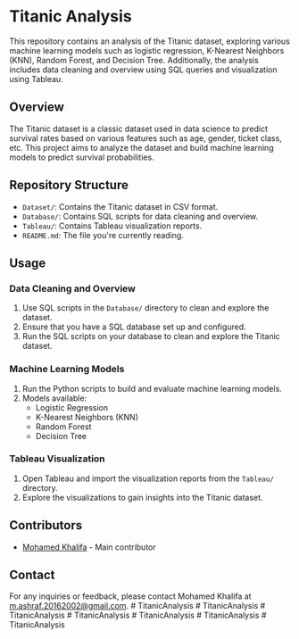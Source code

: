 # Titanic Analysis

This repository contains an analysis of the Titanic dataset, exploring various machine learning models such as logistic regression, K-Nearest Neighbors (KNN), Random Forest, and Decision Tree. Additionally, the analysis includes data cleaning and overview using SQL queries and visualization using Tableau.

## Overview

The Titanic dataset is a classic dataset used in data science to predict survival rates based on various features such as age, gender, ticket class, etc. This project aims to analyze the dataset and build machine learning models to predict survival probabilities.

## Repository Structure

- `Dataset/`: Contains the Titanic dataset in CSV format.
- `Database/`: Contains SQL scripts for data cleaning and overview.
- `Tableau/`: Contains Tableau visualization reports.
- `README.md`: The file you're currently reading.

## Usage

### Data Cleaning and Overview

1. Use SQL scripts in the `Database/` directory to clean and explore the dataset.
2. Ensure that you have a SQL database set up and configured.
3. Run the SQL scripts on your database to clean and explore the Titanic dataset.

### Machine Learning Models

1. Run the Python scripts to build and evaluate machine learning models.
2. Models available:
   - Logistic Regression
   - K-Nearest Neighbors (KNN)
   - Random Forest
   - Decision Tree

### Tableau Visualization

1. Open Tableau and import the visualization reports from the `Tableau/` directory.
2. Explore the visualizations to gain insights into the Titanic dataset.

## Contributors

- [Mohamed Khalifa](https://github.com/MohamedKhalifa1) - Main contributor

## Contact

For any inquiries or feedback, please contact Mohamed Khalifa at m.ashraf.20162002@gmail.com.
 
 #   T i t a n i c A n a l y s i s 
 
 #   T i t a n i c A n a l y s i s 
 
 #   T i t a n i c A n a l y s i s 
 
 #   T i t a n i c A n a l y s i s 
 
 #   T i t a n i c A n a l y s i s 
 
 #   T i t a n i c A n a l y s i s 
 
 #   T i t a n i c A n a l y s i s 
 
 
